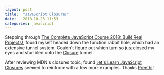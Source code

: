 ```yaml
---
layout: post
title:  "JavaScript Closures"
date:   2018-10-23 11:53
categories: javascript
---
```


Stepping through [The Complete JavaScript Course 2018: Build Real Projects!][js-course], found myself headed down the function rabbit hole, which had an extensive tunnel system. Couldn't figure out which turn so just closed my eyes and stumbled onto the [Closure][mdn-closures] tunnel.

After reviewing MDN's closures topic, found [Let's Learn JavaScript Closures][learn-js-closures] seemed to reinforce with a few more examples. Thanks [Preethi][preethi]!

[js-course]: https://www.udemy.com/the-complete-javascript-course/
[mdn-closures]: https://developer.mozilla.org/en-US/docs/Web/JavaScript/Closures
[learn-js-closures]: https://medium.freecodecamp.org/lets-learn-javascript-closures-66feb44f6a44?gi=2e3fa39717d9
[preethi]: https://medium.freecodecamp.org/@preethikasireddy?source=post_header_lockup